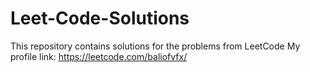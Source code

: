 # Leet-Code-Solutions

This repository contains solutions for the problems from LeetCode
My profile link: https://leetcode.com/baliofvfx/
